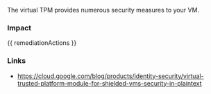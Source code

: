 
The virtual TPM provides numerous security measures to your VM.


### Impact
<!-- Add Impact here -->

<!-- DO NOT CHANGE -->
{{ remediationActions }}

### Links
- https://cloud.google.com/blog/products/identity-security/virtual-trusted-platform-module-for-shielded-vms-security-in-plaintext


